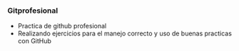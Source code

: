 ### Gitprofesional

- Practica de github profesional
- Realizando ejercicios para el manejo correcto y uso de buenas practicas con GitHub